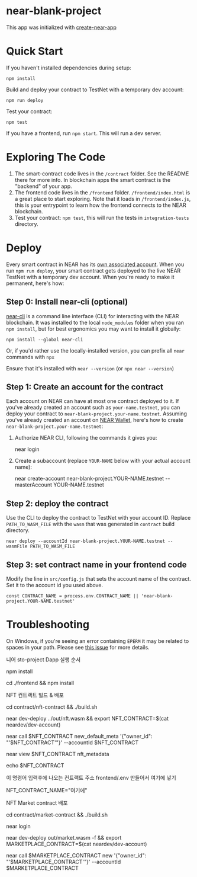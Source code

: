 # near-blank-project

This app was initialized with [create-near-app]

# Quick Start

If you haven't installed dependencies during setup:

    npm install

Build and deploy your contract to TestNet with a temporary dev account:

    npm run deploy

Test your contract:

    npm test

If you have a frontend, run `npm start`. This will run a dev server.

# Exploring The Code

1. The smart-contract code lives in the `/contract` folder. See the README there for
   more info. In blockchain apps the smart contract is the "backend" of your app.
2. The frontend code lives in the `/frontend` folder. `/frontend/index.html` is a great
   place to start exploring. Note that it loads in `/frontend/index.js`,
   this is your entrypoint to learn how the frontend connects to the NEAR blockchain.
3. Test your contract: `npm test`, this will run the tests in `integration-tests` directory.

# Deploy

Every smart contract in NEAR has its [own associated account][near accounts].
When you run `npm run deploy`, your smart contract gets deployed to the live NEAR TestNet with a temporary dev account.
When you're ready to make it permanent, here's how:

## Step 0: Install near-cli (optional)

[near-cli] is a command line interface (CLI) for interacting with the NEAR blockchain. It was installed to the local `node_modules` folder when you ran `npm install`, but for best ergonomics you may want to install it globally:

    npm install --global near-cli

Or, if you'd rather use the locally-installed version, you can prefix all `near` commands with `npx`

Ensure that it's installed with `near --version` (or `npx near --version`)

## Step 1: Create an account for the contract

Each account on NEAR can have at most one contract deployed to it. If you've already created an account such as `your-name.testnet`, you can deploy your contract to `near-blank-project.your-name.testnet`. Assuming you've already created an account on [NEAR Wallet], here's how to create `near-blank-project.your-name.testnet`:

1. Authorize NEAR CLI, following the commands it gives you:

   near login

2. Create a subaccount (replace `YOUR-NAME` below with your actual account name):

   near create-account near-blank-project.YOUR-NAME.testnet --masterAccount YOUR-NAME.testnet

## Step 2: deploy the contract

Use the CLI to deploy the contract to TestNet with your account ID.
Replace `PATH_TO_WASM_FILE` with the `wasm` that was generated in `contract` build directory.

    near deploy --accountId near-blank-project.YOUR-NAME.testnet --wasmFile PATH_TO_WASM_FILE

## Step 3: set contract name in your frontend code

Modify the line in `src/config.js` that sets the account name of the contract. Set it to the account id you used above.

    const CONTRACT_NAME = process.env.CONTRACT_NAME || 'near-blank-project.YOUR-NAME.testnet'

# Troubleshooting

On Windows, if you're seeing an error containing `EPERM` it may be related to spaces in your path. Please see [this issue](https://github.com/zkat/npx/issues/209) for more details.

[create-near-app]: https://github.com/near/create-near-app
[node.js]: https://nodejs.org/en/download/package-manager/
[jest]: https://jestjs.io/
[near accounts]: https://docs.near.org/concepts/basics/account
[near wallet]: https://wallet.testnet.near.org/
[near-cli]: https://github.com/near/near-cli
[gh-pages]: https://github.com/tschaub/gh-pages

니어
sto-project
Dapp
실행 순서

npm install

cd ./frontend && npm install

NFT 컨트랙트 빌드 & 배포

cd contract/nft-contract && ./build.sh

near dev-deploy ../out/nft.wasm && export NFT_CONTRACT=$(cat neardev/dev-account)

near call $NFT_CONTRACT new_default_meta '{"owner_id": "'$NFT_CONTRACT'"}' --accountId $NFT_CONTRACT

near view $NFT_CONTRACT nft_metadata

<!-- near login

near deploy --accountId near-blank-project.YOUR-NAME.testnet --wasmFile PATH_TO_WASM_FILE -->

echo $NFT_CONTRACT

이 명령어 입력후에 나오는 컨트랙트 주소 frontend/.env 만들어서 여기에 넣기

NFT_CONTRACT_NAME="여기에"

NFT Market contract 배포

cd contract/market-contract && ./build.sh

near login

near dev-deploy out/market.wasm -f && export MARKETPLACE_CONTRACT=$(cat neardev/dev-account)

near call $MARKETPLACE_CONTRACT new '{"owner_id": "'$MARKETPLACE_CONTRACT'"}' --accountId $MARKETPLACE_CONTRACT
